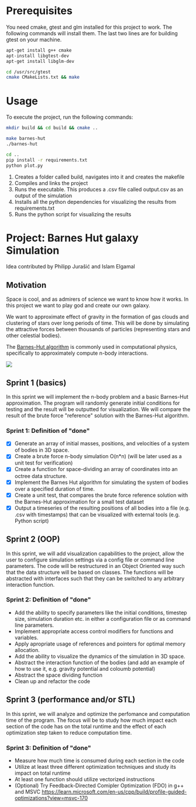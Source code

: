 # Prerequisites 

You need cmake, gtest and glm installed for this project to work. The following commands will install them. The last two lines are for building gtest on your machine.

```sh
apt-get install g++ cmake 
apt-install libgtest-dev
apt-get install libglm-dev

cd /usr/src/gtest
cmake CMakeLists.txt && make
```


# Usage

To execute the project, run the following commands:

```sh
mkdir build && cd build && cmake ..

make barnes-hut
./barnes-hut

cd ..
pip install -r requirements.txt 
python plot.py
```

1. Creates a folder called build, navigates into it and creates the makefile 
2. Compiles and links the project
3. Runs the executable. This produces a .csv file called output.csv as an output of the simulation
4. Installs all the python dependencies for visualizing the results from requirements.txt
5. Runs the python script for visualizing the results

# Project: Barnes Hut galaxy Simulation 

Idea contributed by Philipp Jurašić and Islam Elgamal

## Motivation

Space is cool, and as admirers of science we want to know how it works. In this project we want to play god and create our own galaxy.

We want to approximate effect of gravity in the formation of gas clouds and clustering of stars over long periods of time. This will be done by simulating the attractive forces between thousands of particles (representing stars and other celestial bodies).

The [Barnes-Hut algorithm](https://en.m.wikipedia.org/wiki/Barnes%E2%80%93Hut_simulation#/media/File%3A2D_Quad-Tree_partitioning_of_100_bodies.png) is commonly used in computational physics, specifically to approximately compute n-body interactions.

![](https://upload.wikimedia.org/wikipedia/commons/9/93/2D_Quad-Tree_partitioning_of_100_bodies.png)

## Sprint 1 (basics)

In this sprint we will implement the n-body problem and a basic Barnes-Hut approximation. The program will randomly generate initial conditions for testing and the result will be outputted for visualization. We will compare the result of the brute force "reference" solution with the Barnes-Hut algorithm. 

### Sprint 1: Definition of "done"

- [x] Generate an array of initial masses, positions, and velocities of a system of bodies in 3D space.
- [x] Create a brute force n-body simulation O(n*n) (will be later used as a unit test for verification)
- [x] Create a function for space-dividing an array of coordinates into an octree data structure.
- [x] Implement the Barnes Hut algorithm for simulating the system of bodies over a specified duration of time.
- [x] Create a unit test, that compares the brute force reference solution with the Barnes-Hut approximation for a small test dataset
- [x] Output a timeseries of the resulting positions of all bodies into a file (e.g. .csv with timestamps) that can be visualized with external tools (e.g. Python script)

## Sprint 2 (OOP)

In this sprint, we will add visualization capabilities to the project, allow the user to configure simulation settings via a config file or command line parameters. The code will be restructured in an Object Oriented way such that the data structure will be based on classes. The functions will be abstracted with interfaces such that they can be switched to any arbitrary interaction function. 

### Sprint 2: Definition of "done"

- Add the ability to specify parameters like the initial conditions, timestep size, simulation duration etc. in either a configuration file or as command line parameters.
- Implement appropriate access control modifiers for functions and variables.
- Apply apropriate usage of references and pointers for optimal memory allocation.
- Add the ability to visualize the dynamics of the simulation in 3D space.
- Abstract the interaction function of the bodies (and add an example of how to use it, e.g. gravity potential and coloumb potential) 
- Abstract the space dividing function 
- Clean up and refactor the code

## Sprint 3 (performance and/or STL)

In this sprint, we will analyze and optimize the perfomance and computation time of the program. The focus will be to study how much impact each section of the code has on the total runtime and the effect of each optimization step taken to reduce computation time.

### Sprint 3: Definition of "done"

- Measure how much time is consumed during each section in the code 
- Utilize at least three different optimization techniques and study its impact on total runtime
- At least one function should utilize vectorized instructions 
- (Optional) Try Feedback-Directed Comipler Optimization (FDO) in g++ and MSVC https://learn.microsoft.com/en-us/cpp/build/profile-guided-optimizations?view=msvc-170


